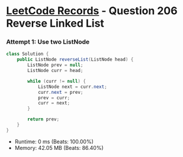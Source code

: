 # [LeetCode Records](../README.md) - Question 206 Reverse Linked List

### Attempt 1: Use two ListNode
```java
class Solution {
    public ListNode reverseList(ListNode head) {
        ListNode prev = null;
        ListNode curr = head;

        while (curr != null) {
            ListNode next = curr.next;
            curr.next = prev;
            prev = curr;
            curr = next;
        }

        return prev;
    }
}
```
- Runtime: 0 ms (Beats: 100.00%)
- Memory: 42.05 MB (Beats: 86.40%)

<br>

